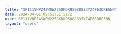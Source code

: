 ```yaml
---
title: "SP111VNPZ4SW0W2258KDK95088833YZ4F63DRE5NN"
date: 2024-04-01T09:51:51.517Z
user: SP111VNPZ4SW0W2258KDK95088833YZ4F63DRE5NN
layout: "users"
---
```

    